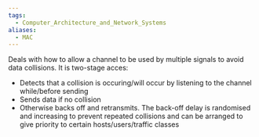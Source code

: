 ```yaml
---
tags:
  - Computer_Architecture_and_Network_Systems
aliases:
  - MAC
---
```

Deals with how to allow a channel to be used by multiple signals to avoid data collisions. It is two-stage acces:
- Detects that a collision is occuring/will occur by listening to the channel while/before sending
- Sends data if no collision
- Otherwise backs off and retransmits. The back-off delay is randomised and increasing to prevent repeated collisions and can be arranged to give priority to certain hosts/users/traffic classes